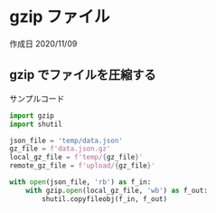 # gzip ファイル

作成日 2020/11/09

## gzip でファイルを圧縮する

サンプルコード

```python
import gzip
import shutil

json_file = 'temp/data.json'
gz_file = f'data.json.gz'
local_gz_file = f'temp/{gz_file}'
remote_gz_file = f'upload/{gz_file}'

with open(json_file, 'rb') as f_in:
    with gzip.open(local_gz_file, 'wb') as f_out:
        shutil.copyfileobj(f_in, f_out)
```
